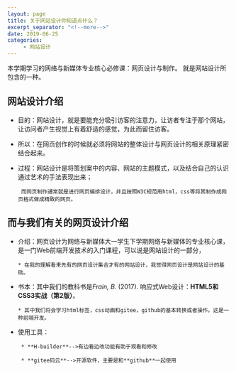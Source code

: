```yaml
---
layout: page
title: 关于网站设计你知道点什么？
excerpt_separator: "<!--more-->"
date: 2019-06-25
categories:
     - 网站设计
---
```


本学期学习的网络与新媒体专业核心必修课：网页设计与制作。
就是网站设计所包含的一种。

<!--more-->

## **网站设计**介绍

* 目的：网站设计，就是要能充分吸引访客的注意力，让访者专注于那个网站，让访问者产生视觉上有着舒适的感觉，为此而留住访客。

* 所以：在网页创作的时候就必须将网站的整体设计与网页设计的相关原理紧密结合起来。

* 过程：网站设计是将策划案中的内容、网站的主题模式，以及结合自己的认识通过艺术的手法表现出来；
  
       而网页制作通常就是进行网页编排设计，并且按照W3C规范用html，css等将其制作成网页格式做成精致的网页。

## 而与我们有关的**网页设计**介绍

* 介绍：网页设计为网络与新媒体大一学生下学期网络与新媒体的专业核心课，是一门Web前端开发技术的入门课程，可以说是网站设计的一部分，

      * 在我的理解看来先有的网页设计集合才有的网站设计，我觉得网页设计是网站设计的基础。

* 书本：其中我们的教科书是*Frain, B.* (2017). 响应式Web设计：**HTML5和CSS3实战（第2版）**。

      * 其中我们将会学习html标签，css动画和gitee，github的基本转换或者操作。这是一种前端开发。

* 使用工具：

       * **H-builder**-->有边看边改功能有助于观看和修改

       * **gitee码云**-->开源软件，主要是和**github**一起使用

          


